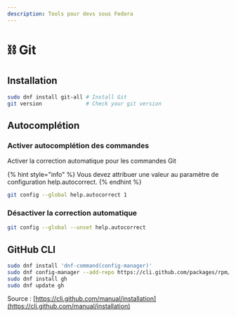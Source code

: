 ```yaml
---
description: Tools pour devs sous Fedora
---
```


# ⛓ Git

## Installation

```bash
sudo dnf install git-all # Install Git
git version              # Check your git version
```

## Autocomplétion

### Activer autocomplétion des commandes

Activer la correction automatique pour les commandes Git

{% hint style="info" %}
Vous devez attribuer une valeur au paramètre de configuration help.autocorrect.
{% endhint %}

```bash
git config --global help.autocorrect 1
```

### Désactiver la correction automatique

```bash
git config --global --unset help.autocorrect
```

## GitHub CLI

```bash
sudo dnf install 'dnf-command(config-manager)'
sudo dnf config-manager --add-repo https://cli.github.com/packages/rpm/gh-cli.repo
sudo dnf install gh
sudo dnf update gh
```

Source : [https://cli.github.com/manual/installation](https://cli.github.com/manual/installation)

###

###
